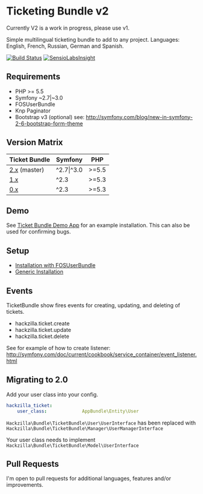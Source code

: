 # Ticketing Bundle v2

Currently V2 is a work in progress, please use v1.

Simple multilingual ticketing bundle to add to any project.
Languages: English, French, Russian, German and Spanish.

[![Build Status](https://travis-ci.org/hackzilla/TicketBundle.png?branch=master)](https://travis-ci.org/hackzilla/TicketBundle)
[![SensioLabsInsight](https://insight.sensiolabs.com/projects/091d37a9-7862-4365-952c-814ce95c4d6c/mini.png)](https://insight.sensiolabs.com/projects/091d37a9-7862-4365-952c-814ce95c4d6c)


## Requirements

* PHP >= 5.5
* Symfony ~2.7|~3.0
* FOSUserBundle
* Knp Paginator
* Bootstrap v3 (optional) see: http://symfony.com/blog/new-in-symfony-2-6-bootstrap-form-theme


## Version Matrix

| Ticket Bundle                                                          | Symfony    | PHP   |
| ---------------------------------------------------------------------- | ---------- | ----- |
| [2.x](https://github.com/hackzilla/TicketBundle/tree/master) (master)  | ^2.7\|^3.0 | >=5.5 |
| [1.x](https://github.com/hackzilla/TicketBundle/tree/1.x)              | ^2.3       | >=5.3 |
| [0.x](https://github.com/hackzilla/TicketBundle/tree/0.9.x)            | ^2.3       | >=5.3 |


## Demo

See [Ticket Bundle Demo App](https://github.com/hackzilla/TicketBundleDemoApp) for an example installation.  This can also be used for confirming bugs.


## Setup

* [Installation with FOSUserBundle](Resources/doc/setup/fosuserbundle.md)
* [Generic Installation](Resources/doc/setup/other.md)


## Events

TicketBundle show fires events for creating, updating, and deleting of tickets.

* hackzilla.ticket.create
* hackzilla.ticket.update
* hackzilla.ticket.delete

See for example of how to create listener: http://symfony.com/doc/current/cookbook/service_container/event_listener.html


## Migrating to 2.0

Add your user class into your config.

```yaml
hackzilla_ticket:
    user_class:             AppBundle\Entity\User
```

```Hackzilla\Bundle\TicketBundle\User\UserInterface``` has been replaced with ```Hackzilla\Bundle\TicketBundle\Manager\UserManagerInterface```

Your user class needs to implement ```Hackzilla\Bundle\TicketBundle\Model\UserInterface```


## Pull Requests

I'm open to pull requests for additional languages, features and/or improvements.
